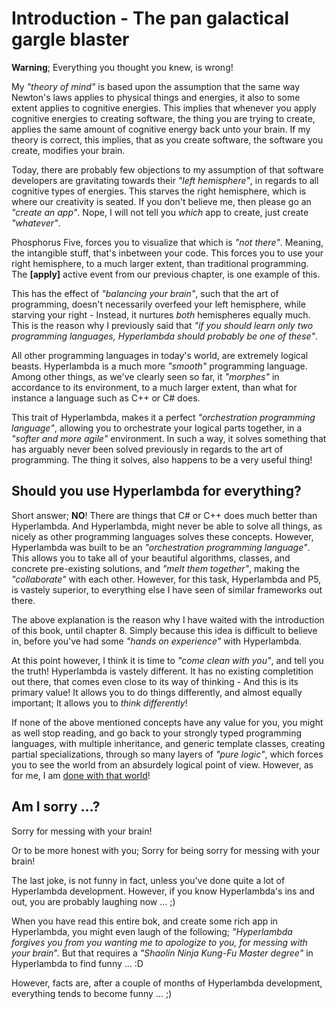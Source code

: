 # Introduction - The pan galactical gargle blaster

**Warning**; Everything you thought you knew, is wrong!

My *"theory of mind"* is based upon the assumption that the same way Newton's laws applies to physical things and energies, it also to some extent applies to cognitive energies. This implies that whenever you apply cognitive energies to creating software, the thing you are trying to create, applies the same amount of cognitive energy back unto your brain. If my theory is correct, this implies, that as you create software, the software you create, modifies your brain.

Today, there are probably few objections to my assumption of that software developers are gravitating towards their *"left hemisphere"*, in regards to all cognitive types of energies. This starves the right hemisphere, which is where our creativity is seated. If you don't believe me, then please go an *"create an app"*. Nope, I will not tell you *which* app to create, just create *"whatever"*.

Phosphorus Five, forces you to visualize that which is *"not there"*. Meaning, the intangible stuff, that's inbetween your code. This forces you to use your right hemisphere, to a much larger extent, than traditional programming. The **[apply]** active event from our previous chapter, is one example of this.

This has the effect of *"balancing your brain"*, such that the art of programming, doesn't necessarily overfeed your left hemisphere, while starving your right - Instead, it nurtures *both* hemispheres equally much. This is the reason why I previously said that *"if you should learn only two programming languages, Hyperlambda should probably be one of these"*.

All other programming languages in today's world, are extremely logical beasts. Hyperlambda is a much more *"smooth"* programming language. Among other things, as we've clearly seen so far, it *"morphes"* in accordance to its environment, to a much larger extent, than what for instance a language such as C++ or C# does.

This trait of Hyperlambda, makes it a perfect *"orchestration programming language"*, allowing you to orchestrate your logical parts together, in a *"softer and more agile"* environment. In such a way, it solves something that has arguably never been solved previously in regards to the art of programming. The thing it solves, also happens to be a very useful thing!

## Should you use Hyperlambda for everything?

Short answer; **NO**! There are things that C# or C++ does much better than Hyperlambda. And Hyperlambda, might never be able to solve all things, as nicely as other programming languages solves these concepts. However, Hyperlambda was built to be an *"orchestration programming language"*. This allows you to take all of your beautiful algorithms, classes, and concrete pre-existing solutions, and *"melt them together"*, making the *"collaborate"* with each other. However, for this task, Hyperlambda and P5, is vastely superior, to everything else I have seen of similar frameworks out there.

The above explanation is the reason why I have waited with the introduction of this book, until chapter 8. Simply because this idea is difficult to believe in, before you've had some *"hands on experience"* with Hyperlambda.

At this point however, I think it is time to *"come clean with you"*, and tell you the truth! Hyperlambda is vastely different. It has no existing completition out there, that comes even close to its way of thinking - And this is its primary value! It allows you to do things differently, and almost equally important; It allows you to *think differently*!

If none of the above mentioned concepts have any value for you, you might as well stop reading, and go back to your strongly typed programming languages, with multiple inheritance, and generic template classes, creating partial specializations, through so many layers of *"pure logic"*, which forces you to see the world from an absurdely logical point of view. However, as for me, I am [done with that world](http://smartwin.sourceforge.net/)!

## Am I sorry ...?

Sorry for messing with your brain!

Or to be more honest with you; Sorry for being sorry for messing with your brain!

The last joke, is not funny in fact, unless you've done quite a lot of Hyperlambda development. However, if you know Hyperlambda's ins and out, you are probably laughing now ... ;)

When you have read this entire bok, and create some rich app in Hyperlambda, you might even laugh of the following; *"Hyperlambda forgives you from you wanting me to apologize to you, for messing with your brain*". But that requires a *"Shaolin Ninja Kung-Fu Master degree"* in Hyperlambda to find funny ... :D

However, facts are, after a couple of months of Hyperlambda development, everything tends to become funny ... ;)
